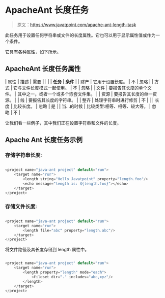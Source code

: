 # ApacheAnt 长度任务

> 原文：<https://www.javatpoint.com/apache-ant-length-task>

此任务用于设置任何字符串或文件的长度属性。它也可以用于显示属性值或作为一个条件。

它具有各种属性，如下所示。

## ApacheAnt 长度任务属性

| 属性 | 描述 | 需要 |
|  |  | **任务** | **条件** |
| 财产 | 它用于设置长度。 | 不 | 忽略 |
| 方式 | 它与文件长度模式一起使用。 | 不 | 忽略 |
| 文件 | 要报告其长度的单个文件。 | 其中之一，或者一个或多个嵌套文件集。 |
| 资源 | 要报告其长度的单一资源。 |
| 线 | 要报告其长度的字符串。 |
| 整齐 | 处理字符串时进行修剪 | 不 |  |
| 长度 | 比较长度。 | 忽略 | 是 |
| 当...的时候 | 比较类型:相等、相等、较大等。 | 忽略 | 不 |

让我们看一些例子，其中我们正在设置字符串和文件的长度。

## Apache Ant 长度任务示例

### 存储字符串长度:

```java

<project name="java-ant project" default="run">	
	<target name="run">
		<length string="Hello Javatpoint" property="length.foo"/>
		<echo message="length is: ${length.foo}"></echo>
	</target>
</project>

```

### 存储文件长度:

```java

<project name="java-ant project" default="run">	
	<target name="run">
		<length file="abc" property="length.abc"/>
	</target>
</project>

```

将文件路径及其长度存储到 length 属性中。

```java

<project name="java-ant project" default="run">	
	<target name="run">
		<length property="length" mode="each">
    		<fileset dir="." includes="abc,xyz"/>
		</length>
	</target>
</project>

```